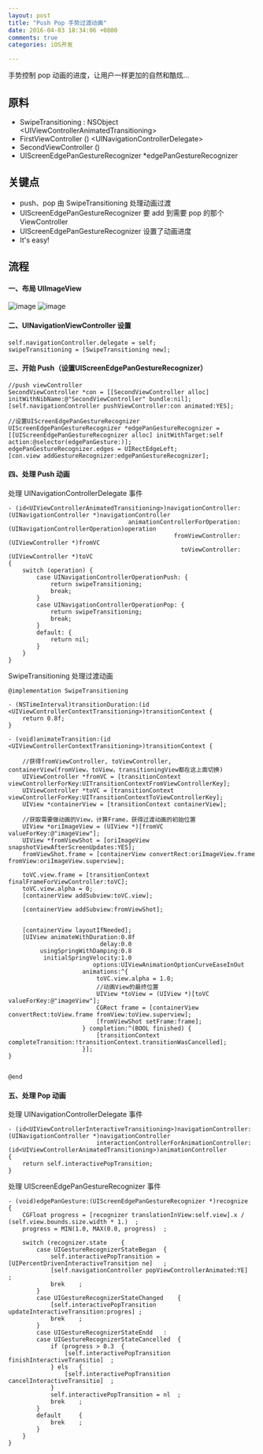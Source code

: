 ```yaml
---
layout: post
title: "Push Pop 手势过渡动画"
date: 2016-04-03 18:34:06 +0800
comments: true
categories: iOS开发

---
```


手势控制 pop 动画的进度，让用户一样更加的自然和酷炫...
<!-- more -->
## 原料
* SwipeTransitioning : NSObject <UIViewControllerAnimatedTransitioning\>
* FirstViewController () <UINavigationControllerDelegate\>
* SecondViewController ()
* UIScreenEdgePanGestureRecognizer *edgePanGestureRecognizer

## 关键点
* push、pop 由 SwipeTransitioning 处理动画过渡
* UIScreenEdgePanGestureRecognizer 要 add 到需要 pop 的那个ViewController
* UIScreenEdgePanGestureRecognizer 设置了动画进度
* It's easy!

## 流程
#### 一、布局 UIImageView

![image](http://7xtaiq.com1.z0.glb.clouddn.com/image/push_pop_1.png)
![image](http://7xtaiq.com1.z0.glb.clouddn.com/image/push_pop_2.png)

#### 二、UINavigationViewController 设置

	self.navigationController.delegate = self;
    swipeTransitioning = [SwipeTransitioning new];
    
#### 三、开始 Push（设置UIScreenEdgePanGestureRecognizer）
	
	//push viewController
    SecondViewController *con = [[SecondViewController alloc] initWithNibName:@"SecondViewController" bundle:nil];
    [self.navigationController pushViewController:con animated:YES];
    
    //设置UIScreenEdgePanGestureRecognizer
    UIScreenEdgePanGestureRecognizer *edgePanGestureRecognizer = [[UIScreenEdgePanGestureRecognizer alloc] initWithTarget:self action:@selector(edgePanGesture:)];
    edgePanGestureRecognizer.edges = UIRectEdgeLeft;
    [con.view addGestureRecognizer:edgePanGestureRecognizer];

#### 四、处理 Push 动画
处理 UINavigationControllerDelegate 事件

    - (id<UIViewControllerAnimatedTransitioning>)navigationController:(UINavigationController *)navigationController
                                      animationControllerForOperation:(UINavigationControllerOperation)operation
                                                   fromViewController:(UIViewController *)fromVC
                                                     toViewController:(UIViewController *)toVC
    {
        switch (operation) {
            case UINavigationControllerOperationPush: {
                return swipeTransitioning;
                break;
            }
            case UINavigationControllerOperationPop: {
                return swipeTransitioning;
                break;
            }
            default: {
                return nil;
            }
        }
    }
    
SwipeTransitioning 处理过渡动画
  
    @implementation SwipeTransitioning

    - (NSTimeInterval)transitionDuration:(id <UIViewControllerContextTransitioning>)transitionContext {
        return 0.8f;
    }

    - (void)animateTransition:(id <UIViewControllerContextTransitioning>)transitionContext {
    
    	//获得fromViewController, toViewController, containerView(fromView，toView，transitioningView都在这上面切换)
        UIViewController *fromVC = [transitionContext viewControllerForKey:UITransitionContextFromViewControllerKey];
        UIViewController *toVC = [transitionContext viewControllerForKey:UITransitionContextToViewControllerKey];
        UIView *containerView = [transitionContext containerView];
        
        //获取需要做动画的View，计算Frame，获得过渡动画的初始位置
        UIView *oriImageView = (UIView *)[fromVC valueForKey:@"imageView"];
        UIView *fromViewShot = [oriImageView snapshotViewAfterScreenUpdates:YES];
        fromViewShot.frame = [containerView convertRect:oriImageView.frame fromView:oriImageView.superview];

        toVC.view.frame = [transitionContext finalFrameForViewController:toVC];
        toVC.view.alpha = 0;
        [containerView addSubview:toVC.view];
        
        [containerView addSubview:fromViewShot];
        
        
        [containerView layoutIfNeeded];
        [UIView animateWithDuration:0.8f
                              delay:0.0
             usingSpringWithDamping:0.8
              initialSpringVelocity:1.0
                            options:UIViewAnimationOptionCurveEaseInOut
                         animations:^{
                             toVC.view.alpha = 1.0;
                             //动画View的最终位置
                             UIView *toView = (UIView *)[toVC valueForKey:@"imageView"];
                             CGRect frame = [containerView convertRect:toView.frame fromView:toView.superview];
                             [fromViewShot setFrame:frame];
                         } completion:^(BOOL finished) {
                             [transitionContext completeTransition:!transitionContext.transitionWasCancelled];
                         }];
    }


    @end

#### 五、处理 Pop 动画
处理 UINavigationControllerDelegate 事件

	- (id<UIViewControllerInteractiveTransitioning>)navigationController:(UINavigationController *)navigationController
	                         interactionControllerForAnimationController:(id<UIViewControllerAnimatedTransitioning>)animationController
	{
	    return self.interactivePopTransition;
	}
	
处理	UIScreenEdgePanGestureRecognizer 事件
	
	- (void)edgePanGesture:(UIScreenEdgePanGestureRecognizer *)recognize 	{
	    CGFloat progress = [recognizer translationInView:self.view].x / (self.view.bounds.size.width * 1.)	;
	    progress = MIN(1.0, MAX(0.0, progress)	;
	  	 
	    switch (recognizer.state 	{
	        case UIGestureRecognizerStateBegan 	{
	            self.interactivePopTransition = [UIPercentDrivenInteractiveTransition ne]	;
	            [self.navigationController popViewControllerAnimated:YE]	;
	            brek	;
	       	}
	        case UIGestureRecognizerStateChanged 	{
	            [self.interactivePopTransition updateInteractiveTransition:progres]	;
	            brek	;
	       	}
	        case UIGestureRecognizerStateEndd	:
	        case UIGestureRecognizerStateCancelled 	{
	            if (progress > 0.3 	{
	                [self.interactivePopTransition finishInteractiveTransitio]	;
	            } els 	{
	                [self.interactivePopTransition cancelInteractiveTransitio]	;
	           	}
	            self.interactivePopTransition = nl	;
	            brek	;
	       	}
	        default 	{
	            brek	;
	       	}
	   	}
	}
